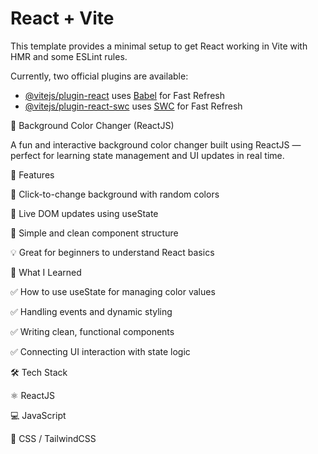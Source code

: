# React + Vite

This template provides a minimal setup to get React working in Vite with HMR and some ESLint rules.

Currently, two official plugins are available:

- [@vitejs/plugin-react](https://github.com/vitejs/vite-plugin-react/blob/main/packages/plugin-react) uses [Babel](https://babeljs.io/) for Fast Refresh
- [@vitejs/plugin-react-swc](https://github.com/vitejs/vite-plugin-react/blob/main/packages/plugin-react-swc) uses [SWC](https://swc.rs/) for Fast Refresh


🎨 Background Color Changer (ReactJS)


A fun and interactive background color changer built using ReactJS — perfect for learning state management and UI updates in real time.

🚀 Features

🎨 Click-to-change background with random colors

🔁 Live DOM updates using useState

🎯 Simple and clean component structure

💡 Great for beginners to understand React basics

🧠 What I Learned

✅ How to use useState for managing color values

✅ Handling events and dynamic styling

✅ Writing clean, functional components

✅ Connecting UI interaction with state logic

🛠️ Tech Stack

⚛ ReactJS

💻 JavaScript

🎨 CSS / TailwindCSS 
